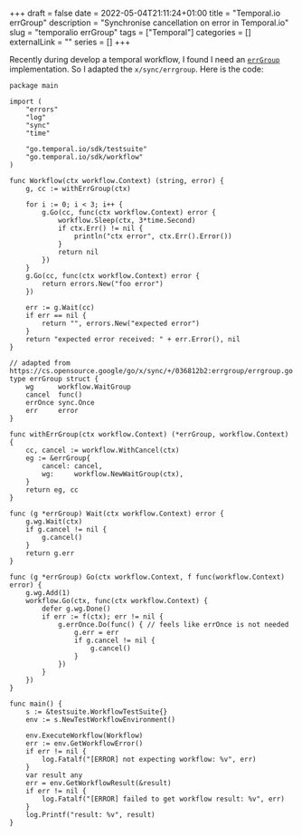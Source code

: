 +++
draft = false
date = 2022-05-04T21:11:24+01:00
title = "Temporal.io errGroup"
description = "Synchronise cancellation on error in Temporal.io"
slug = "temporalio errGroup"
tags = ["Temporal"]
categories = []
externalLink = ""
series = []
+++

Recently during develop a temporal workflow, I found I need an
[`errGroup`](https://pkg.go.dev/golang.org/x/sync/errgroup) implementation. So
I adapted the `x/sync/errgroup`. Here is the code:

```
package main

import (
	"errors"
	"log"
	"sync"
	"time"

	"go.temporal.io/sdk/testsuite"
	"go.temporal.io/sdk/workflow"
)

func Workflow(ctx workflow.Context) (string, error) {
	g, cc := withErrGroup(ctx)

	for i := 0; i < 3; i++ {
		g.Go(cc, func(ctx workflow.Context) error {
			workflow.Sleep(ctx, 3*time.Second)
			if ctx.Err() != nil {
				println("ctx error", ctx.Err().Error())
			}
			return nil
		})
	}
	g.Go(cc, func(ctx workflow.Context) error {
		return errors.New("foo error")
	})

	err := g.Wait(cc)
	if err == nil {
		return "", errors.New("expected error")
	}
	return "expected error received: " + err.Error(), nil
}

// adapted from https://cs.opensource.google/go/x/sync/+/036812b2:errgroup/errgroup.go
type errGroup struct {
	wg      workflow.WaitGroup
	cancel  func()
	errOnce sync.Once
	err     error
}

func withErrGroup(ctx workflow.Context) (*errGroup, workflow.Context) {
	cc, cancel := workflow.WithCancel(ctx)
	eg := &errGroup{
		cancel: cancel,
		wg:     workflow.NewWaitGroup(ctx),
	}
	return eg, cc
}

func (g *errGroup) Wait(ctx workflow.Context) error {
	g.wg.Wait(ctx)
	if g.cancel != nil {
		g.cancel()
	}
	return g.err
}

func (g *errGroup) Go(ctx workflow.Context, f func(workflow.Context) error) {
	g.wg.Add(1)
	workflow.Go(ctx, func(ctx workflow.Context) {
		defer g.wg.Done()
		if err := f(ctx); err != nil {
			g.errOnce.Do(func() { // feels like errOnce is not needed
				g.err = err
				if g.cancel != nil {
					g.cancel()
				}
			})
		}
	})
}

func main() {
	s := &testsuite.WorkflowTestSuite{}
	env := s.NewTestWorkflowEnvironment()

	env.ExecuteWorkflow(Workflow)
	err := env.GetWorkflowError()
	if err != nil {
		log.Fatalf("[ERROR] not expecting workflow: %v", err)
	}
	var result any
	err = env.GetWorkflowResult(&result)
	if err != nil {
		log.Fatalf("[ERROR] failed to get workflow result: %v", err)
	}
	log.Printf("result: %v", result)
}
```
